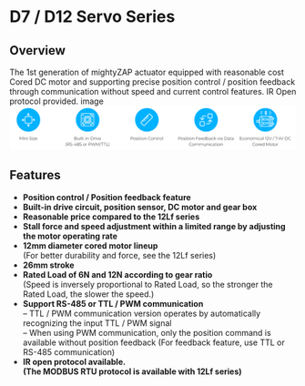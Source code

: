# D7 / D12 Servo Series 
## Overview
The 1st generation of mightyZAP actuator equipped with reasonable cost Cored DC motor and supporting precise position control / position feedback through communication without speed and current control features. IR Open protocol provided.
image
![overview](./d7d12index.png)
## Features
- **Position control / Position feedback feature**
- **Built-in drive circuit, position sensor, DC motor and gear box**
- **Reasonable price compared to the 12Lf series**
- **Stall force and speed adjustment within a limited range by adjusting the motor operating rate**
- **12mm diameter cored motor lineup**  
    (For better durability and force, see the 12Lf series)
- **26mm stroke**
- **Rated Load of 6N and 12N according to gear ratio**  
    (Speed ​​is inversely proportional to Rated Load, so the stronger the Rated Load, the slower the speed.)
- **Support RS-485 or TTL / PWM communication**  
    – TTL / PWM communication version operates by automatically recognizing the input TTL / PWM signal  
    – When using PWM communication, only the position command is available without position feedback (For feedback feature, use TTL or RS-485 communication)
- **IR open protocol available.**  
    **(The MODBUS RTU protocol is available with 12Lf series)**